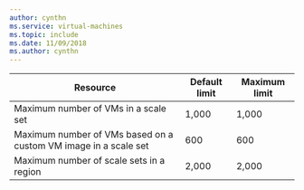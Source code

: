 ```yaml
---
author: cynthn
ms.service: virtual-machines
ms.topic: include
ms.date: 11/09/2018	
ms.author: cynthn
---
```

| Resource | Default limit | Maximum limit |
| --- | --- | --- |
| Maximum number of VMs in a scale set |1,000 |1,000 |
| Maximum number of VMs based on a custom VM image in a scale set|600 |600 |
| Maximum number of scale sets in a region |2,000 |2,000 |

